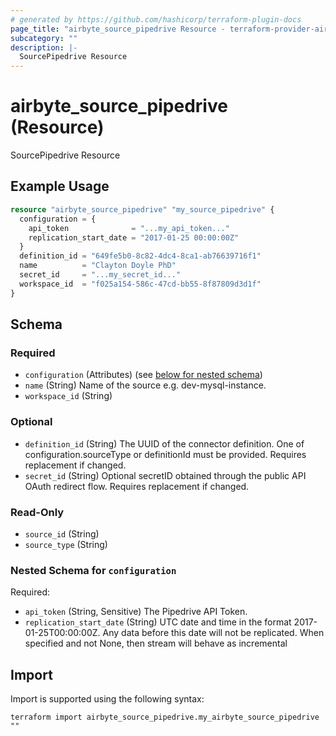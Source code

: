 ```yaml
---
# generated by https://github.com/hashicorp/terraform-plugin-docs
page_title: "airbyte_source_pipedrive Resource - terraform-provider-airbyte"
subcategory: ""
description: |-
  SourcePipedrive Resource
---
```


# airbyte_source_pipedrive (Resource)

SourcePipedrive Resource

## Example Usage

```terraform
resource "airbyte_source_pipedrive" "my_source_pipedrive" {
  configuration = {
    api_token              = "...my_api_token..."
    replication_start_date = "2017-01-25 00:00:00Z"
  }
  definition_id = "649fe5b0-8c82-4dc4-8ca1-ab76639716f1"
  name          = "Clayton Doyle PhD"
  secret_id     = "...my_secret_id..."
  workspace_id  = "f025a154-586c-47cd-bb55-8f87809d3d1f"
}
```

<!-- schema generated by tfplugindocs -->
## Schema

### Required

- `configuration` (Attributes) (see [below for nested schema](#nestedatt--configuration))
- `name` (String) Name of the source e.g. dev-mysql-instance.
- `workspace_id` (String)

### Optional

- `definition_id` (String) The UUID of the connector definition. One of configuration.sourceType or definitionId must be provided. Requires replacement if changed.
- `secret_id` (String) Optional secretID obtained through the public API OAuth redirect flow. Requires replacement if changed.

### Read-Only

- `source_id` (String)
- `source_type` (String)

<a id="nestedatt--configuration"></a>
### Nested Schema for `configuration`

Required:

- `api_token` (String, Sensitive) The Pipedrive API Token.
- `replication_start_date` (String) UTC date and time in the format 2017-01-25T00:00:00Z. Any data before this date will not be replicated. When specified and not None, then stream will behave as incremental

## Import

Import is supported using the following syntax:

```shell
terraform import airbyte_source_pipedrive.my_airbyte_source_pipedrive ""
```
